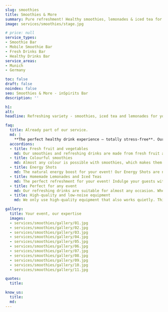 ```yaml
---
slug: smoothies
title: Smoothies & More
summary: Pure refreshment! Healthy smoothies, lemonades & iced tea for your event. The perfect companion for an energetic day.
image: services/smoothies/stage.jpg

# price: null
service_types:
- Smoothie Bar
- Mobile Smoothie Bar
- Fresh Drinks Bar
- Healthy Drinks Bar
service_areas:
- Munich
- Germany

toc: false
draft: false
noindex: false
seo: Smoothies & More - inSpirits Bar
description: ''

h1: 
alt: 
headline: Refreshing variety - smoothies, iced tea and lemonades for your event

faq:
  title: Already part of our service.
  md: |
    **The perfect healthy drink experience – totally stress-free**. Our service package has you covered: From fresh, wholesome ingredients and revitalizing recipes to top-of-the-line equipment, professional setup and teardown, and our expert team. Simply enjoy your event – we'll handle all the healthy drink arrangements.
  accordions:
  - title: Fresh fruit and vegetables
    md: Our smoothies and refreshing drinks are made from fresh fruit and vegetables that are sourced regionally and seasonally wherever possible. In this way, we not only guarantee the best flavour, but also support local producers and protect the environment.
  - title: Colourful smoothies
    md: Almost any colour is possible with smoothies, which makes them ideal for matching your corporate identity (CI), for example. Whether bright green, vibrant red or sunny yellow - our smoothies are not only a treat for the palate, but also a real eye-catcher.
  - title: Energy Shots
    md: The natural energy boost for your event! Our Energy Shots are not only delicious but also healthy. With a variety of fruity and invigorating flavors, we have the perfect shot for every taste. Whether as a welcome drink or a quick pick-me-up, our Energy Shots ensure your guests stay energized and refreshed.
  - title: Homemade Lemonades and Iced Teas
    md: The perfect refreshment for your event! Indulge your guests with a variety of homemade beverages. Whether classic lemon-mint or exotic combinations, we'll create the perfect drink for every palate. Our lemonades and iced teas are not only delicious but also a refreshing change from the usual drinks.
  - title: Perfect for any event
    md: Our refreshing drinks are suitable for almost any occasion. Whether as a welcome drink in the morning, a light snack at lunchtime or a pick-me-up in the afternoon - we have the right drink for every time of day and every taste.
  - title: High-quality and low-noise equipment
    md: We only use high-quality equipment that also works quietly. This allows us to prepare our drinks as quietly as possible without disturbing your event.

gallery:
  title: Your event, our expertise
  images:
  - services/smoothies/gallery/01.jpg
  - services/smoothies/gallery/02.jpg
  - services/smoothies/gallery/03.jpg
  - services/smoothies/gallery/04.jpg
  - services/smoothies/gallery/05.jpg
  - services/smoothies/gallery/06.jpg
  - services/smoothies/gallery/07.jpg
  - services/smoothies/gallery/08.jpg
  - services/smoothies/gallery/09.jpg
  - services/smoothies/gallery/10.jpg
  - services/smoothies/gallery/11.jpg

quotes:
  title: 

know_us:
  title: 
  md: 
---
```

